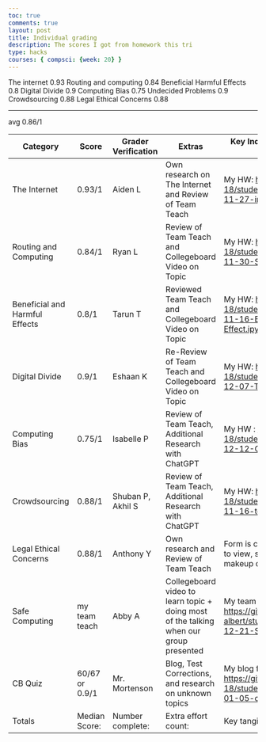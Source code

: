 ```yaml
---
toc: true
comments: true
layout: post
title: Individual grading
description: The scores I got from homework this tri
type: hacks
courses: { compsci: {week: 20} }
---
```


The internet                  0.93
Routing and computing         0.84
Beneficial Harmful Effects    0.8
Digital Divide                0.9
Computing Bias                0.75
Undecided Problems            0.9
Crowdsourcing                 0.88
Legal Ethical Concerns        0.88
________________________________________________
avg                           0.86/1

| Category |    Score   |   Grader Verification  |  Extras  |  Key Indicators: Blog, GitHub File(s) and Key Commits |
| -------- | ---------- | ---------------------- | -------- | ----------------------------------------------------- |
| The Internet | 0.93/1 | Aiden L | Own research on The Internet and Review of Team Teach | My HW: https://github.com/tanvim-18/student/blob/main/_posts/2023-11-27-internet.ipynb |            
| Routing and Computing | 0.84/1  | Ryan L | Review of Team Teach and Collegeboard Video on Topic | My HW:  https://github.com/tanvim-18/student/blob/main/_posts/2023-11-30-StudentTeahing.ipynb |
| Beneficial and Harmful Effects | 0.8/1 | Tarun T | Reviewed Team Teach and Collegeboard Video on Topic | My HW: https://github.com/tanvim-18/student/blob/main/_posts/2023-11-16-Beneficial-and-Harmful-Effect.ipynb | 
| Digital Divide | 0.9/1 | Eshaan K | Re-Review of Team Teach and Collegeboard Video on Topic | My HW: https://github.com/tanvim-18/student/blob/main/_posts/2023-12-07-TeamTeach.ipynb |     
| Computing Bias | 0.75/1 | Isabelle P | Review of Team Teach, Additional Research with ChatGPT | My HW : https://github.com/tanvim-18/student/blob/main/_posts/2023-12-12-Computing-Bias.ipynb |         
| Crowdsourcing | 0.88/1 | Shuban P, Akhil S | Review of Team Teach, Additional Research with ChatGPT | My HW: https://github.com/tanvim-18/student/blob/main/_posts/2023-11-16-teamteach.ipynb |             
| Legal Ethical Concerns | 0.88/1 | Anthony Y | Own research and Review of Team Teach | Form is closed, so no score is avaliable to view, scorer said "Full score on makeup quiz" |          
| Safe Computing | my team teach | Abby A | Collegeboard video to learn topic + doing most of the talking when our group presented| My team Teach: https://github.com/abby-albert/student/blob/main/_posts/2023-12-21-Safe_Computing.ipynb |              
| CB Quiz | 60/67 or 0.9/1 | Mr. Mortenson | Blog, Test Corrections, and research on unknown topics | My blog for CB quiz review: https://github.com/tanvim-18/student/blob/main/_posts/2024-01-05-collegeboard2.md |
| Totals | Median Score: | Number complete: | Extra effort count: | Key tangible assets count: |




